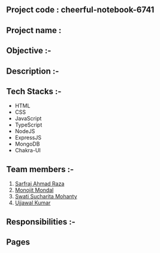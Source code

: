 ## Project code : cheerful-notebook-6741

## Project name :

## Objective :-

## Description :-

## Tech Stacks :-

- HTML
- CSS
- JavaScript
- TypeScript
- NodeJS
- ExpressJS
- MongoDB
- Chakra-UI

## Team members :-

1. [Sarfraj Ahmad Raza](https://github.com/sarfraj0304)
2. [Monojit Mondal](https://github.com/ninja-mono1696)
3. [Swati Sucharita Mohanty](https://github.com/swati082001)
4. [Ujjawal Kumar](https://github.com/Ujjawal0203)

## Responsibilities :-

## Pages
